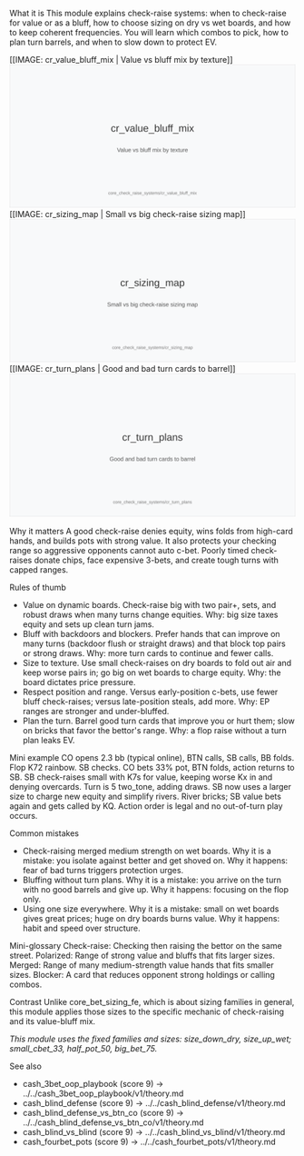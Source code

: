 
What it is
This module explains check-raise systems: when to check-raise for value or as a bluff, how to choose sizing on dry vs wet boards, and how to keep coherent frequencies. You will learn which combos to pick, how to plan turn barrels, and when to slow down to protect EV.

[[IMAGE: cr_value_bluff_mix | Value vs bluff mix by texture]]
![Value vs bluff mix by texture](images/cr_value_bluff_mix.svg)
[[IMAGE: cr_sizing_map | Small vs big check-raise sizing map]]
![Small vs big check-raise sizing map](images/cr_sizing_map.svg)
[[IMAGE: cr_turn_plans | Good and bad turn cards to barrel]]
![Good and bad turn cards to barrel](images/cr_turn_plans.svg)

Why it matters
A good check-raise denies equity, wins folds from high-card hands, and builds pots with strong value. It also protects your checking range so aggressive opponents cannot auto c-bet. Poorly timed check-raises donate chips, face expensive 3-bets, and create tough turns with capped ranges.

Rules of thumb
- Value on dynamic boards. Check-raise big with two pair+, sets, and robust draws when many turns change equities. Why: big size taxes equity and sets up clean turn jams.
- Bluff with backdoors and blockers. Prefer hands that can improve on many turns (backdoor flush or straight draws) and that block top pairs or strong draws. Why: more turn cards to continue and fewer calls.
- Size to texture. Use small check-raises on dry boards to fold out air and keep worse pairs in; go big on wet boards to charge equity. Why: the board dictates price pressure.
- Respect position and range. Versus early-position c-bets, use fewer bluff check-raises; versus late-position steals, add more. Why: EP ranges are stronger and under-bluffed.
- Plan the turn. Barrel good turn cards that improve you or hurt them; slow on bricks that favor the bettor's range. Why: a flop raise without a turn plan leaks EV.

Mini example
CO opens 2.3 bb (typical online), BTN calls, SB calls, BB folds. Flop K72 rainbow. SB checks. CO bets 33% pot, BTN folds, action returns to SB. SB check-raises small with K7s for value, keeping worse Kx in and denying overcards. Turn is 5 two_tone, adding draws. SB now uses a larger size to charge new equity and simplify rivers. River bricks; SB value bets again and gets called by KQ. Action order is legal and no out-of-turn play occurs.

Common mistakes
- Check-raising merged medium strength on wet boards. Why it is a mistake: you isolate against better and get shoved on. Why it happens: fear of bad turns triggers protection urges.
- Bluffing without turn plans. Why it is a mistake: you arrive on the turn with no good barrels and give up. Why it happens: focusing on the flop only.
- Using one size everywhere. Why it is a mistake: small on wet boards gives great prices; huge on dry boards burns value. Why it happens: habit and speed over structure.

Mini-glossary
Check-raise: Checking then raising the bettor on the same street.
Polarized: Range of strong value and bluffs that fits larger sizes.
Merged: Range of many medium-strength value hands that fits smaller sizes.
Blocker: A card that reduces opponent strong holdings or calling combos.

Contrast
Unlike core_bet_sizing_fe, which is about sizing families in general, this module applies those sizes to the specific mechanic of check-raising and its value-bluff mix.

_This module uses the fixed families and sizes: size_down_dry, size_up_wet; small_cbet_33, half_pot_50, big_bet_75._

See also
- cash_3bet_oop_playbook (score 9) -> ../../cash_3bet_oop_playbook/v1/theory.md
- cash_blind_defense (score 9) -> ../../cash_blind_defense/v1/theory.md
- cash_blind_defense_vs_btn_co (score 9) -> ../../cash_blind_defense_vs_btn_co/v1/theory.md
- cash_blind_vs_blind (score 9) -> ../../cash_blind_vs_blind/v1/theory.md
- cash_fourbet_pots (score 9) -> ../../cash_fourbet_pots/v1/theory.md